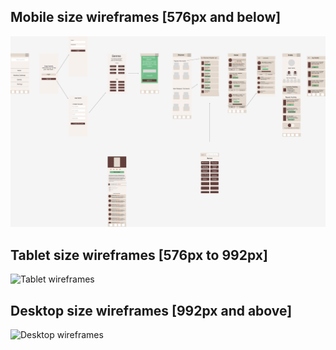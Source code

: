 ## Mobile size wireframes [576px and below]

![Mobile wireframes](./images/MobileWireframe.png)

## Tablet size wireframes [576px to 992px]

![Tablet wireframes](./images/TabletWireframe.png)

## Desktop size wireframes [992px and above]

![Desktop wireframes](./images/DesktopWireframe.png)
